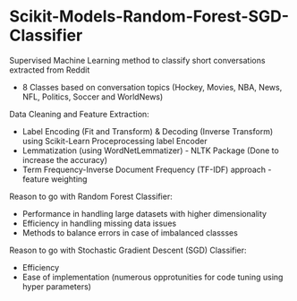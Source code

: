 # Scikit-Models-Random-Forest-SGD-Classifier

Supervised Machine Learning method to classify short conversations extracted from Reddit
- 8 Classes based on conversation topics (Hockey, Movies, NBA, News, NFL, Politics, Soccer and WorldNews)

Data Cleaning and Feature Extraction:
- Label Encoding (Fit and Transform) & Decoding (Inverse Transform) using Scikit-Learn Proceprocessing label Encoder
- Lemmatization (using WordNetLemmatizer) - NLTK Package (Done to increase the accuracy)
- Term Frequency-Inverse Document Frequency (TF-IDF) approach - feature weighting

Reason to go with Random Forest Classifier:
- Performance in handling large datasets with higher dimensionality
- Efficiency in handling missing data issues
- Methods to balance errors in case of imbalanced classses

Reason to go with Stochastic Gradient Descent (SGD) Classifier:
- Efficiency 
- Ease of implementation (numerous opprotunities for code tuning using hyper parameters)
